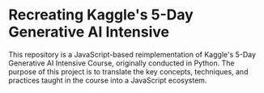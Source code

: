 # Recreating Kaggle's 5-Day Generative AI Intensive

This repository is a JavaScript-based reimplementation of Kaggle's 5-Day Generative AI Intensive Course, originally conducted in Python. The purpose of this project is to translate the key concepts, techniques, and practices taught in the course into a JavaScript ecosystem.

